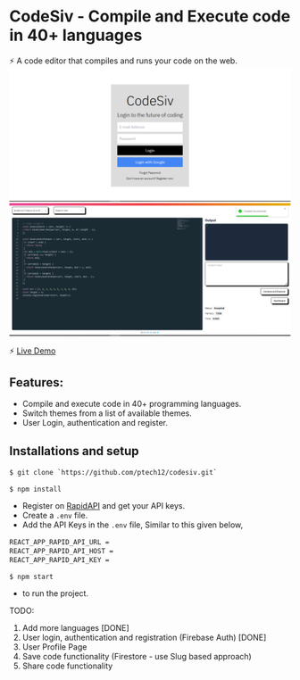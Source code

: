 # CodeSiv - Compile and Execute code in 40+ languages

⚡️ A code editor that compiles and runs your code on the web.
<img src="https://github.com/ptech12/codesiv/blob/main/login-demo.png" />
<img src="https://github.com/ptech12/codesiv/blob/main/demo.png" />
<br />

⚡️ <a href="https://main--prismatic-moonbeam-a5f9b1.netlify.app/" target="__blank">Live Demo</a>


## Features: 
- Compile and execute code in 40+ programming languages.
- Switch themes from a list of available themes.
- User Login, authentication and register.

## Installations and setup

```
$ git clone `https://github.com/ptech12/codesiv.git`
```

```
$ npm install
```
-  Register on <a href="https://rapidapi.com/judge0-official/api/judge0-ce/pricing" target="__blank">RapidAPI</a> and get your API keys.
- Create a `.env` file.
- Add the API Keys in the `.env` file, Similar to this given below,
```
REACT_APP_RAPID_API_URL = 
REACT_APP_RAPID_API_HOST = 
REACT_APP_RAPID_API_KEY = 
```
```
$ npm start
```
- to run the project.



TODO:

1. Add more languages [DONE]
2. User login, authentication and registration (Firebase Auth) [DONE]
3. User Profile Page
4. Save code functionality (Firestore - use Slug based approach)
5. Share code functionality

